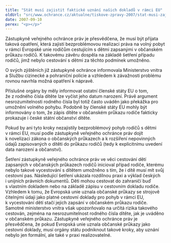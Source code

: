 ```yaml
---
title: "Stát musí zajistit faktické uznání našich dokladů v rámci EU"
oldUrl: "src/www.ochrance.cz/aktualne/tiskove-zpravy-2007/stat-musi-zajistit-fakticke-uznani-nasich-dokladu-v-ramci-eu"
date: 2007-09-10
perex: "<p></p>"
---
```


<!-- imported from the old website -->

<p class="Normln-web">Zástupkyně veřejného ochránce práv je přesvědčena, že musí být přijata taková opatření, která zajistí bezproblémovou realizaci práva na volný pobyt v rámci Evropské unie rodičům cestujícím s dětmi zapsanými v občanském průkazu rodičů. K takovému závěru dospěla na základě šetření případu rodičů, jimž nebylo cestování s dětmi za těchto podmínek umožněno.</p><p class="Normln-web">O svých zjištěních již zástupkyně ochránce informovala Ministerstvo vnitra a Službu cizinecké a pohraniční policie a vzhledem k závažnosti problému rovnou navrhla možná opatření k nápravě.</p><p class="Normln-web">Příslušné orgány by měly informovat ostatní členské státy EU o tom, že z rodného čísla dítěte lze vyčíst jeho datum narození. Právě argument nesrozumitelnosti rodného čísla byl totiž často uváděn jako překážka pro umožnění volného pohybu. Podobně by členské státy EU mohly být informovány o tom, že zápis dítěte v občanském průkazu rodiče fakticky prokazuje i české státní občanství dítěte.</p><p class="Normln-web">Pokud by ani tyto kroky nezajistily bezproblémový pohyb rodičů s dětmi v rámci EU, musí podle zástupkyně veřejného ochránce práv dojít k novelizaci zákona o občanských průkazech a k rozšíření nepovinných údajů zapisovaných o dítěti do průkazu rodičů (tedy k explicitnímu uvedení data narození a občanství).</p><p class="Normln-web">Šetření zástupkyně veřejného ochránce práv ve věci cestování dětí zapsaných v občanských průkazech rodičů inicioval případ rodiče, kterému nebylo takové vycestování s dítětem umožněno s tím, že i dítě musí mít svůj cestovní pas. Následující šetření ukázala rozdílnou praxi a výklad českých i unijních právních dokumentů. Děti mohou cestovat do zahraničí buď s vlastním dokladem nebo na základě zápisu v cestovním dokladu rodiče. Vzhledem k tomu, že Evropská unie uznala občanské průkazy se strojově čitelnými údaji jako platné cestovní doklady pro pohyb v rámci EU, k vycestování dětí stačí jejich zapsání v občanském průkazu rodiče. Samotné ministerstvo vnitra však upozorňovalo na určitá rizika takového cestován, zejména na nesrozumitelnost rodného čísla dítěte, jak je uváděno v občanském průkazu. Zástupkyně veřejného ochránce práv je přesvědčena, že pokud Evropská unie uznala občanské průkazy jako cestovní doklady, musí orgány státu podniknout takové kroky, aby uznání nebylo jen formální, ale také v praxi realizovatelné.</p><p class="Normln"> </p>

